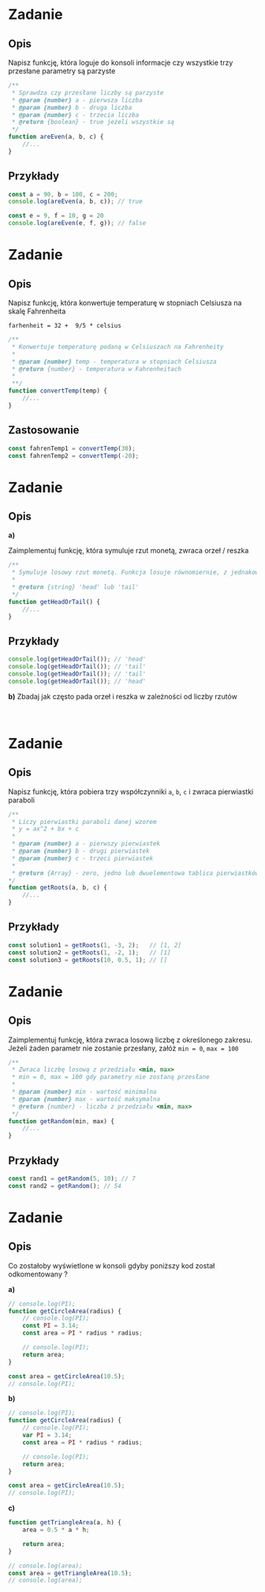 # Zadanie
## Opis
Napisz funkcję, która loguje do konsoli informacje czy wszystkie trzy przesłane parametry są parzyste

```javascript
/**
 * Sprawdza czy przesłane liczby są parzyste
 * @param {number} a - pierwsza liczba
 * @param {number} b - druga liczba
 * @param {number} c - trzecia liczba
 * @return {boolean} - true jeżeli wszystkie są
 */
function areEven(a, b, c) {
    //...
}
```

## Przykłady
```javascript
const a = 90, b = 100, c = 200;
console.log(areEven(a, b, c)); // true

const e = 9, f = 10, g = 20
console.log(areEven(e, f, g)); // false
```

# Zadanie
## Opis
Napisz funkcję, która konwertuje temperaturę w stopniach Celsiusza na skalę Fahrenheita

```
farhenheit = 32 +  9/5 * celsius
```

```js
/**
 * Konwertuje temperaturę podaną w Celsiuszach na Fahrenheity
 * 
 * @param {number} temp - temperatura w stopniach Celsiusza
 * @return {number} - temperatura w Fahrenheitach
 *
 **/
function convertTemp(temp) {
    //...
}
```
## Zastosowanie
```js
const fahrenTemp1 = convertTemp(30);
const fahrenTemp2 = convertTemp(-20);
```

# Zadanie
## Opis

**a)**

Zaimplementuj funkcję, która symuluje rzut monetą, zwraca orzeł / reszka

```javascript
/**
 * Symuluje losowy rzut monetą. Funkcja losuje równomiernie, z jednakowym rozkładem prawdopodobieństwa
 * 
 * @return {string} 'head' lub 'tail'
 */
function getHeadOrTail() {
    //...
}
```

## Przykłady
```javascript
console.log(getHeadOrTail()); // 'head'
console.log(getHeadOrTail()); // 'tail'
console.log(getHeadOrTail()); // 'tail'
console.log(getHeadOrTail()); // 'head'
```

**b)**
Zbadaj jak często pada orzeł i reszka w zależności od liczby rzutów

<br>


# Zadanie
## Opis
Napisz funkcję, która pobiera trzy współczynniki `a`, `b`, `c` i zwraca pierwiastki paraboli
```javascript
/**
 * Liczy pierwiastki paraboli danej wzorem
 * y = ax^2 + bx + c
 * 
 * @param {number} a - pierwszy pierwiastek
 * @param {number} b - drugi pierwiastek
 * @param {number} c - trzeci pierwiastek
 * 
 * @return {Array} - zero, jedno lub dwuelementowa tablica pierwiastków 
*/
function getRoots(a, b, c) {
    //...
}
```

## Przykłady
```javascript
const solution1 = getRoots(1, -3, 2);   // [1, 2]
const solution2 = getRoots(1, -2, 1);   // [1]
const solution3 = getRoots(10, 0.5, 1); // []
```

# Zadanie
## Opis
Zaimplementuj funkcję, która zwraca losową liczbę z określonego zakresu. Jeżeli żaden parametr nie zostanie przesłany, załóż `min = 0`, `max = 100`

```javascript
/**
 * Zwraca liczbę losową z przedziału <min, max>
 * min = 0, max = 100 gdy parametry nie zostaną przesłane
 * 
 * @param {number} min - wartość minimalna
 * @param {number} max - wartość maksymalna
 * @return {number} - liczba z przedziału <min, max>
 */
function getRandom(min, max) {
    //...
}
```

## Przykłady

```javascript
const rand1 = getRandom(5, 10); // 7
const rand2 = getRandom(); // 54
```

# Zadanie
## Opis
Co zostałoby wyświetlone w konsoli gdyby poniższy kod został odkomentowany ?

**a)**
```javascript
// console.log(PI);
function getCircleArea(radius) {
    // console.log(PI);
    const PI = 3.14;
    const area = PI * radius * radius;

    // console.log(PI);
    return area;
}

const area = getCircleArea(10.5);
// console.log(PI);

```
**b)**
```javascript
// console.log(PI);
function getCircleArea(radius) {
    // console.log(PI);
    var PI = 3.14;
    const area = PI * radius * radius;

    // console.log(PI);
    return area;
}

const area = getCircleArea(10.5);
// console.log(PI);
```
**c)**
```javascript
function getTriangleArea(a, h) {
    area = 0.5 * a * h;

    return area;
}

// console.log(area);
const area = getTriangleArea(10.5);
// console.log(area);
```
